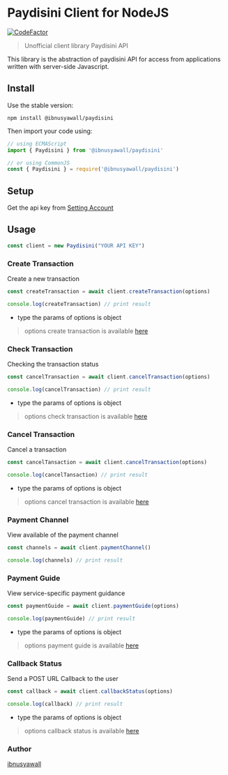 # Paydisini Client for NodeJS

[![CodeFactor](https://www.codefactor.io/repository/github/ibnusyawall/paydisini/badge/main)](https://www.codefactor.io/repository/github/ibnusyawall/paydisini/overview/main)

> Unofficial client library Paydisini API

This library is the abstraction of paydisini API for access from applications written with server-side Javascript.

## Install

Use the stable version:
```
npm install @ibnusyawall/paydisini
```

Then import your code using:
``` ts 
// using ECMAScript
import { Paydisini } from '@ibnusyawall/paydisini'

// or using CommonJS
const { Paydisini } = require('@ibnusyawall/paydisini')
```

## Setup

Get the api key from [Setting Account](https://paydisini.co.id/Pengaturan-Akun)

## Usage

```ts
const client = new Paydisini("YOUR API KEY")
```

### Create Transaction
Create a new transaction

```ts
const createTransaction = await client.createTransaction(options)

console.log(createTransaction) // print result
```

* type the params of options is object
> options create transaction is available [here](https://paydisini.syawal.dev/interfaces/interfaces_paydisini_interface.ICreateTransactionParams.html)

### Check Transaction
Checking the transaction status

```ts
const cancelTransaction = await client.cancelTransaction(options)

console.log(cancelTransaction) // print result
```

* type the params of options is object
> options check transaction is available [here](https://paydisini.syawal.dev/interfaces/interfaces_paydisini_interface.ICheckTransactionParams.html)

### Cancel Transaction
Cancel a transaction

```ts
const cancelTansaction = await client.cancelTransaction(options)

console.log(cancelTansaction) // print result
```

* type the params of options is object
> options cancel transaction is available [here](https://paydisini.syawal.dev/interfaces/interfaces_paydisini_interface.ICancelTransactionParams.html)

### Payment Channel
View available of the payment channel

```ts
const channels = await client.paymentChannel()

console.log(channels) // print result
```

### Payment Guide
View service-specific payment guidance

```ts
const paymentGuide = await client.paymentGuide(options)

console.log(paymentGuide) // print result
```

* type the params of options is object
> options payment guide is available [here](https://paydisini.syawal.dev/interfaces/interfaces_paydisini_interface.IPaymentGuideParams.html)

### Callback Status
Send a POST URL Callback to the user

```ts
const callback = await client.callbackStatus(options)

console.log(callback) // print result
```

* type the params of options is object
> options callback status is available [here](https://paydisini.syawal.dev/interfaces/interfaces_paydisini_interface.ICallbackStatusParams.html)

### Author

[ibnusyawall](https://wa.me/6282299265151)